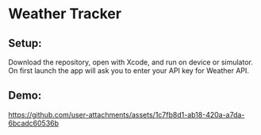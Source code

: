 # Weather Tracker

## Setup:

Download the repository, open with Xcode, and run on device or simulator. On first launch the app will ask you to enter your API key for Weather API.

## Demo:

https://github.com/user-attachments/assets/1c7fb8d1-ab18-420a-a7da-6bcadc60536b

